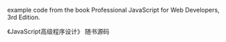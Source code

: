 
example code from the book Professional JavaScript for Web Developers, 3rd Edition.

《JavaScript高级程序设计》 随书源码